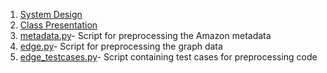 1. [System Design](DATA-514-System-Summary-&-Design.pdf)
2. [Class Presentation](DATA-514-FInal-Presentation-MongoDB.pdf)
3. [metadata.py](metadata.py)- Script for preprocessing the Amazon metadata
4. [edge.py](edge.py)- Script for preprocessing the graph data
5. [edge_testcases.py](testcases/edge_testcases.py)- Script containing test cases for preprocessing code
